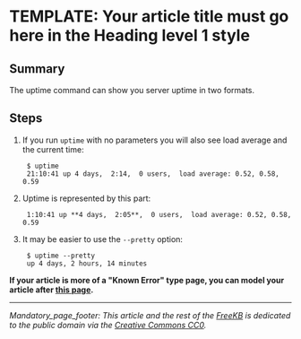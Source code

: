 # TEMPLATE: Your article title must go here in the Heading level 1 style

## Summary
The uptime command can show you server uptime in two formats.

## Steps
1. If you run `uptime` with no parameters you will also see load average and the current time:
        
        $ uptime
        21:10:41 up 4 days,  2:14,  0 users,  load average: 0.52, 0.58,    0.59
    
1. Uptime is represented by this part:
    
        1:10:41 up **4 days,  2:05**,  0 users,  load average: 0.52, 0.58,    0.59

1. It may be easier to use the `--pretty` option:
        
        $ uptime --pretty
        up 4 days, 2 hours, 14 minutes
    

**If your article is more of a "Known Error" type page, you can model your article after [this page](../5fe2efe5-dc42-4f99-8c22-df416856fadb/index.md).**


*** 
_Mandatory_page_footer: This article and the rest of the [FreeKB](../README.md) is dedicated to the public domain via the [Creative Commons CC0](../LICENSE.md)._


